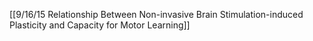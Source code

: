 [[9/16/15 Relationship Between Non-invasive Brain Stimulation-induced Plasticity and Capacity for Motor Learning]]